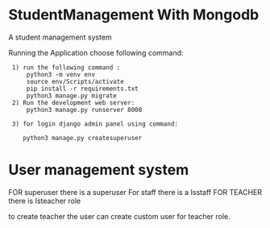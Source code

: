 # StudentManagement With Mongodb
A student management system


Running the Application choose following command:



     1) run the following command : 
         python3 -m venv env
         source env/Scripts/activate
         pip install -r requirements.txt 
         python3 manage.py migrate
     2) Run the development web server:
         python3 manage.py runserver 8000

     3) for login django admin panel using command:

        python3 manage.py createsuperuser

# User management system


  FOR superuser there is a superuser
  For staff there is a Isstaff
  FOR TEACHER there is Isteacher role 
  
  
  to create teacher the user can create custom user for teacher role.
